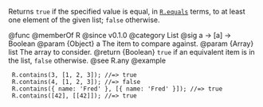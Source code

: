 Returns `true` if the specified value is equal, in [`R.equals`](#equals)
terms, to at least one element of the given list; `false` otherwise.

@func
@memberOf R
@since v0.1.0
@category List
@sig a -> [a] -> Boolean
@param {Object} a The item to compare against.
@param {Array} list The array to consider.
@return {Boolean} `true` if an equivalent item is in the list, `false` otherwise.
@see R.any
@example

     R.contains(3, [1, 2, 3]); //=> true
     R.contains(4, [1, 2, 3]); //=> false
     R.contains({ name: 'Fred' }, [{ name: 'Fred' }]); //=> true
     R.contains([42], [[42]]); //=> true
